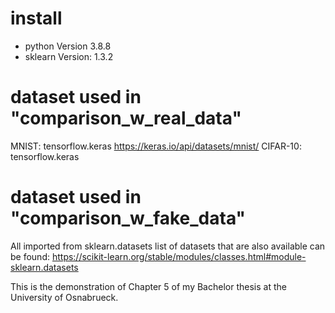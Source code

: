# install
- python Version 3.8.8
- sklearn Version: 1.3.2

# dataset used in "comparison_w_real_data"
MNIST: tensorflow.keras https://keras.io/api/datasets/mnist/
CIFAR-10: tensorflow.keras 

# dataset used in "comparison_w_fake_data"
All imported from sklearn.datasets
list of datasets that are also available can be found: https://scikit-learn.org/stable/modules/classes.html#module-sklearn.datasets

This is the demonstration of Chapter 5 of my Bachelor thesis at the University of Osnabrueck. 
